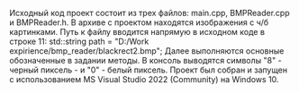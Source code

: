 Исходный код проект состоит из трех файлов: main.cpp, BMPReader.cpp и BMPReader.h.
В архиве с проектом находятся изображения с ч/б картинками.
Путь к файлу вводится напрямую в исходном коде в строке 11:
std::string path = "D:/Work expirience/bmp_reader/blackrect2.bmp";
Далее выполняются основные обозначенные в задании методы.
В консоль выводятся символы "8" - черный пиксель - и "0" - белый пиксель.
Проект был собран и запущен с использованием MS Visual Studio 2022 (Community) на Windows 10.
